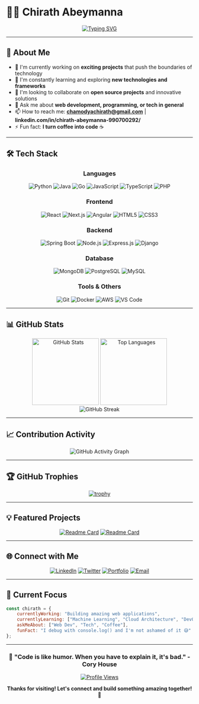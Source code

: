 # 👨‍💻 Chirath Abeymanna

<div align="center">
  
[![Typing SVG](https://readme-typing-svg.herokuapp.com?font=Fira+Code&pause=1000&color=2F81F7&width=435&lines=Full+Stack+Developer;Always+learning+new+things;Tech+Enthusiast)](https://git.io/typing-svg)

</div>

---

## 🚀 About Me

- 🔭 I'm currently working on **exciting projects** that push the boundaries of technology
- 🌱 I'm constantly learning and exploring **new technologies and frameworks**
- 👯 I'm looking to collaborate on **open source projects** and innovative solutions
- 💬 Ask me about **web development, programming, or tech in general**
- 📫 How to reach me: **chamodyachirath@gmail.com** | **linkedin.com/in/chirath-abeymanna-990700292/**
- ⚡ Fun fact: **I turn coffee into code** ☕

---

## 🛠️ Tech Stack

<div align="center">

### Languages
![Python](https://img.shields.io/badge/-Python-3776AB?style=for-the-badge&logo=python&logoColor=white)
![Java](https://img.shields.io/badge/-Java-007396?style=for-the-badge&logo=java&logoColor=white)
![Go](https://img.shields.io/badge/-Go-00ADD8?style=for-the-badge&logo=go&logoColor=white)
![JavaScript](https://img.shields.io/badge/-JavaScript-F7DF1E?style=for-the-badge&logo=javascript&logoColor=black)
![TypeScript](https://img.shields.io/badge/-TypeScript-3178C6?style=for-the-badge&logo=typescript&logoColor=white)
![PHP](https://img.shields.io/badge/-PHP-777BB4?style=for-the-badge&logo=php&logoColor=white)

### Frontend
![React](https://img.shields.io/badge/-React-61DAFB?style=for-the-badge&logo=react&logoColor=black)
![Next.js](https://img.shields.io/badge/-Next.js-000000?style=for-the-badge&logo=next.js&logoColor=white)
![Angular](https://img.shields.io/badge/-Angular-DD0031?style=for-the-badge&logo=angular&logoColor=white)
![HTML5](https://img.shields.io/badge/-HTML5-E34F26?style=for-the-badge&logo=html5&logoColor=white)
![CSS3](https://img.shields.io/badge/-CSS3-1572B6?style=for-the-badge&logo=css3&logoColor=white)

### Backend
![Spring Boot](https://img.shields.io/badge/-Spring%20Boot-6DB33F?style=for-the-badge&logo=spring&logoColor=white)
![Node.js](https://img.shields.io/badge/-Node.js-339933?style=for-the-badge&logo=node.js&logoColor=white)
![Express.js](https://img.shields.io/badge/-Express.js-000000?style=for-the-badge&logo=express&logoColor=white)
![Django](https://img.shields.io/badge/-Django-092E20?style=for-the-badge&logo=django&logoColor=white)

### Database
![MongoDB](https://img.shields.io/badge/-MongoDB-47A248?style=for-the-badge&logo=mongodb&logoColor=white)
![PostgreSQL](https://img.shields.io/badge/-PostgreSQL-336791?style=for-the-badge&logo=postgresql&logoColor=white)
![MySQL](https://img.shields.io/badge/-MySQL-4479A1?style=for-the-badge&logo=mysql&logoColor=white)

### Tools & Others
![Git](https://img.shields.io/badge/-Git-F05032?style=for-the-badge&logo=git&logoColor=white)
![Docker](https://img.shields.io/badge/-Docker-2496ED?style=for-the-badge&logo=docker&logoColor=white)
![AWS](https://img.shields.io/badge/-AWS-232F3E?style=for-the-badge&logo=amazon-aws&logoColor=white)
![VS Code](https://img.shields.io/badge/-VS%20Code-007ACC?style=for-the-badge&logo=visual-studio-code&logoColor=white)

</div>

---

## 📊 GitHub Stats

<div align="center">
  <img src="https://github-readme-stats.vercel.app/api?username=Chirath-Abeymanna&show_icons=true&theme=tokyonight&hide_border=true&count_private=true" alt="GitHub Stats" height="180"/>
  <img src="https://github-readme-stats.vercel.app/api/top-langs/?username=Chirath-Abeymanna&layout=compact&theme=tokyonight&hide_border=true" alt="Top Languages" height="180"/>
</div>

<div align="center">
  <img src="https://github-readme-streak-stats.herokuapp.com/?user=Chirath-Abeymanna&theme=tokyonight&hide_border=true" alt="GitHub Streak" />
</div>

---

## 📈 Contribution Activity

<div align="center">
  
![GitHub Activity Graph](https://github-readme-activity-graph.vercel.app/graph?username=Chirath-Abeymanna&theme=tokyo-night&hide_border=true&area=true)

</div>

---

## 🏆 GitHub Trophies

<div align="center">
  
[![trophy](https://github-profile-trophy.vercel.app/?username=Chirath-Abeymanna&theme=onedark&no-frame=true&column=7)](https://github.com/ryo-ma/github-profile-trophy)

</div>

---

## 💡 Featured Projects

<div align="center">

[![Readme Card](https://github-readme-stats.vercel.app/api/pin/?username=Chirath-Abeymanna&repo=your-repo-name&theme=tokyonight&hide_border=true)](https://github.com/Chirath-Abeymanna/Chamodya_Chirath)
[![Readme Card](https://github-readme-stats.vercel.app/api/pin/?username=Chirath-Abeymanna&repo=another-repo-name&theme=tokyonight&hide_border=true)](https://github.com/Chirath-Abeymanna/Finance_tracker)

</div>

---

## 🌐 Connect with Me

<div align="center">

[![LinkedIn](https://img.shields.io/badge/-LinkedIn-0077B5?style=for-the-badge&logo=linkedin&logoColor=white)](https://linkedin.com/in/your-linkedin)
[![Twitter](https://img.shields.io/badge/-Twitter-1DA1F2?style=for-the-badge&logo=twitter&logoColor=white)](https://twitter.com/your-twitter)
[![Portfolio](https://img.shields.io/badge/-Portfolio-000000?style=for-the-badge&logo=vercel&logoColor=white)](https://your-portfolio.com)
[![Email](https://img.shields.io/badge/-Email-D14836?style=for-the-badge&logo=gmail&logoColor=white)](mailto:your-email@gmail.com)

</div>

---

## 🎯 Current Focus

```javascript
const chirath = {
    currentlyWorking: "Building amazing web applications",
    currentlyLearning: ["Machine Learning", "Cloud Architecture", "DevOps"],
    askMeAbout: ["Web Dev", "Tech", "Coffee"],
    funFact: "I debug with console.log() and I'm not ashamed of it 😅"
};
```

---

<div align="center">
  
### 💫 "Code is like humor. When you have to explain it, it's bad." - Cory House

[![Profile Views](https://komarev.com/ghpvc/?username=Chirath-Abeymanna&color=brightgreen&style=for-the-badge)](https://github.com/Chirath-Abeymanna)

**Thanks for visiting! Let's connect and build something amazing together! 🚀**

</div>
